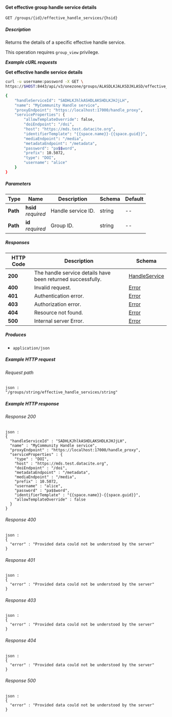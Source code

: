 
<a name="get_group_effective_handle_service"></a>
#### Get effective group handle service details
```
GET /groups/{id}/effective_handle_services/{hsid}
```


##### Description
Returns the details of a specific effective handle service.

This operation requires `group_view` privilege.

***Example cURL requests***

**Get effective handle service details**
```bash
curl -u username:password -X GET \
https://$HOST:8443/api/v3/onezone/groups/ALASDLKJALKSDJKLASD/effective_handle_services/SADHLKJhlkASHDLAKSHDLKJHJjLH

{
    "handleServiceId": "SADHLKJhlkASHDLAKSHDLKJHJjLH",
    "name": "MyCommunity Handle service",
    "proxyEndpoint": "https://localhost:17000/handle_proxy",
    "serviceProperties": {
        "allowTemplateOverride": false,
        "doiEndpoint": "/doi",
        "host": "https://mds.test.datacite.org",
        "identifierTemplate": "{{space.name}}-{{space.guid}}",
        "mediaEndpoint": "/media",
        "metadataEndpoint": "/metadata",
        "password": "pa$$word",
        "prefix": 10.5072,
        "type": "DOI",
        "username": "alice"
    }
}
```


##### Parameters

|Type|Name|Description|Schema|Default|
|---|---|---|---|---|
|**Path**|**hsid**  <br>*required*|Handle service ID.|string|--|
|**Path**|**id**  <br>*required*|Group ID.|string|--|


##### Responses

|HTTP Code|Description|Schema|
|---|---|---|
|**200**|The handle service details have been returned successfully.|[HandleService](../definitions/HandleService.md#handleservice)|
|**400**|Invalid request.|[Error](../definitions/Error.md#error)|
|**401**|Authentication error.|[Error](../definitions/Error.md#error)|
|**403**|Authorization error.|[Error](../definitions/Error.md#error)|
|**404**|Resource not found.|[Error](../definitions/Error.md#error)|
|**500**|Internal server Error.|[Error](../definitions/Error.md#error)|


##### Produces

* `application/json`


##### Example HTTP request

###### Request path
```
json :
"/groups/string/effective_handle_services/string"
```


##### Example HTTP response

###### Response 200
```
json :
{
  "handleServiceId" : "SADHLKJhlkASHDLAKSHDLKJHJjLH",
  "name" : "MyCommunity Handle service",
  "proxyEndpoint" : "https://localhost:17000/handle_proxy",
  "serviceProperties" : {
    "type" : "DOI",
    "host" : "https://mds.test.datacite.org",
    "doiEndpoint" : "/doi",
    "metadataEndpoint" : "/metadata",
    "mediaEndpoint" : "/media",
    "prefix" : 10.5072,
    "username" : "alice",
    "password" : "pa$$word",
    "identifierTemplate" : "{{space.name}}-{{space.guid}}",
    "allowTemplateOverride" : false
  }
}
```


###### Response 400
```
json :
{
  "error" : "Provided data could not be understood by the server"
}
```


###### Response 401
```
json :
{
  "error" : "Provided data could not be understood by the server"
}
```


###### Response 403
```
json :
{
  "error" : "Provided data could not be understood by the server"
}
```


###### Response 404
```
json :
{
  "error" : "Provided data could not be understood by the server"
}
```


###### Response 500
```
json :
{
  "error" : "Provided data could not be understood by the server"
}
```



